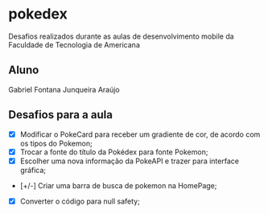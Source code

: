 # pokedex

Desafios realizados durante as aulas de desenvolvimento mobile da Faculdade de Tecnologia de Americana

## Aluno

Gabriel Fontana Junqueira Araújo

## Desafios para a aula

*   [X] Modificar o PokeCard para receber um gradiente de cor, de acordo com os tipos do Pokemon;
*   [X] Trocar a fonte do título da Pokédex para fonte Pokemon;
*   [X] Escolher uma nova informação da PokeAPI e trazer para interface gráfica;
*   [+/-] Criar uma barra de busca de pokemon na HomePage;
*   [X] Converter o código para null safety;
